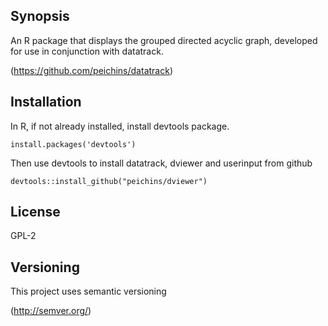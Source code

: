 ## Synopsis

An R package that displays the grouped directed acyclic graph, developed for use in conjunction with 
datatrack. 

(https://github.com/peichins/datatrack)

## Installation

In R, if not already installed, install devtools package.

```
install.packages('devtools')
```

Then use devtools to install datatrack, dviewer and userinput from github

```
devtools::install_github("peichins/dviewer")
```

## License

GPL-2

## Versioning

This project uses semantic versioning

(http://semver.org/)
